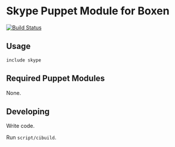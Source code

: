 # Skype Puppet Module for Boxen

[![Build Status](https://travis-ci.org/boxen/puppet-skype.png?branch=master)](https://travis-ci.org/boxen/puppet-skype)

## Usage

```puppet
include skype 
```

## Required Puppet Modules

None.

## Developing

Write code.

Run `script/cibuild`.
